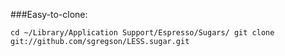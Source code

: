 ###Easy-to-clone:

`cd ~/Library/Application Support/Espresso/Sugars/
git clone git://github.com/sgregson/LESS.sugar.git`